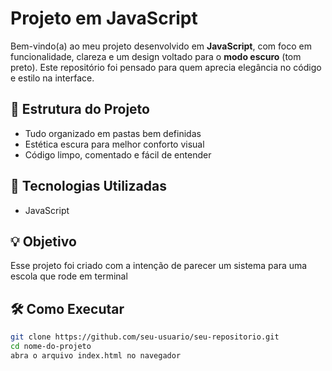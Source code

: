 #  Projeto em JavaScript 

Bem-vindo(a) ao meu projeto desenvolvido em **JavaScript**, com foco em funcionalidade, clareza e um design voltado para o **modo escuro** (tom preto). Este repositório foi pensado para quem aprecia elegância no código e estilo na interface.

## 📁 Estrutura do Projeto
- Tudo organizado em pastas bem definidas
- Estética escura para melhor conforto visual
- Código limpo, comentado e fácil de entender

## 🚀 Tecnologias Utilizadas
- JavaScript 


## 💡 Objetivo
Esse projeto foi criado com a intenção de parecer um sistema para uma escola que rode em terminal



## 🛠️ Como Executar
```bash
git clone https://github.com/seu-usuario/seu-repositorio.git
cd nome-do-projeto
abra o arquivo index.html no navegador
